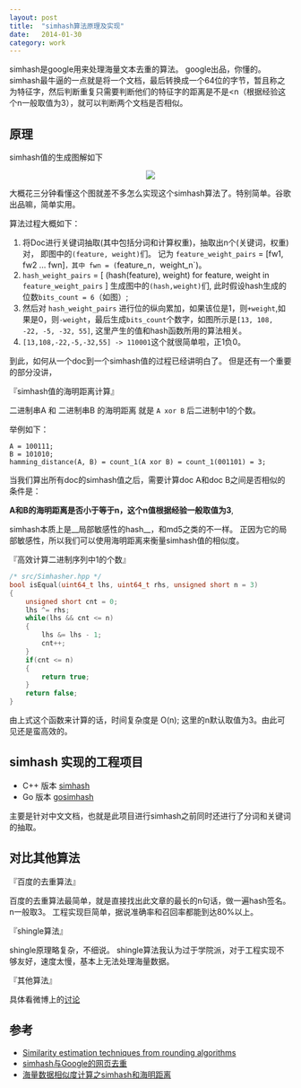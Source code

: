 ```yaml
---
layout: post
title:  "simhash算法原理及实现"
date:   2014-01-30
category: work
---
```


simhash是google用来处理海量文本去重的算法。
google出品，你懂的。
simhash最牛逼的一点就是将一个文档，最后转换成一个64位的字节，暂且称之为特征字，然后判断重复只需要判断他们的特征字的距离是不是<n（根据经验这个n一般取值为3），就可以判断两个文档是否相似。

## 原理

simhash值的生成图解如下

<center>
<img src="http://7viirv.com1.z0.glb.clouddn.com/simhash.jpg" class="photo"></img>
</center>

大概花三分钟看懂这个图就差不多怎么实现这个simhash算法了。特别简单。谷歌出品嘛，简单实用。

算法过程大概如下：

1.  将Doc进行关键词抽取(其中包括分词和计算权重)，抽取出n个(关键词，权重)对， 即图中的`(feature, weight)`们。 记为  `feature_weight_pairs` = [fw1, fw2 ... fwn]`，其中 fwn = (`feature_n`, `weight_n`)。
2. `hash_weight_pairs` = [ (hash(feature), weight) for feature, weight in `feature_weight_pairs` ] 生成图中的`(hash,weight)`们, 此时假设hash生成的位数`bits_count = 6`（如图）;
3. 然后对 `hash_weight_pairs` 进行位的纵向累加，如果该位是1，则`+weight`,如果是0，则`-weight`，最后生成`bits_count`个数字，如图所示是`[13, 108, -22, -5, -32, 55]`, 这里产生的值和hash函数所用的算法相关。
4. `[13,108,-22,-5,-32,55] -> 110001`这个就很简单啦，正1负0。

到此，如何从一个doc到一个simhash值的过程已经讲明白了。
但是还有一个重要的部分没讲，

『simhash值的海明距离计算』

二进制串A 和 二进制串B 的海明距离 就是 `A xor B` 后二进制中1的个数。

举例如下：

```
A = 100111;
B = 101010;
hamming_distance(A, B) = count_1(A xor B) = count_1(001101) = 3;
```

当我们算出所有doc的simhash值之后，需要计算doc A和doc B之间是否相似的条件是：

__A和B的海明距离是否小于等于n，这个n值根据经验一般取值为3__,

simhash本质上是__局部敏感性的hash__，和md5之类的不一样。
正因为它的局部敏感性，所以我们可以使用海明距离来衡量simhash值的相似度。

『高效计算二进制序列中1的个数』

```cpp
/* src/Simhasher.hpp */
bool isEqual(uint64_t lhs, uint64_t rhs, unsigned short n = 3)
{
    unsigned short cnt = 0;
    lhs ^= rhs;
    while(lhs && cnt <= n)
    {
        lhs &= lhs - 1;
        cnt++;
    }
    if(cnt <= n)
    {
        return true;
    }
    return false;
}
```

由上式这个函数来计算的话，时间复杂度是 O(n);
这里的n默认取值为3。由此可见还是蛮高效的。

## simhash 实现的工程项目

+ C++ 版本 [simhash](https://github.com/yanyiwu/simhash)
+ Go 版本 [gosimhash](https://github.com/yanyiwu/gosimhash)

主要是针对中文文档，也就是此项目进行simhash之前同时还进行了分词和关键词的抽取。


## 对比其他算法

『百度的去重算法』

百度的去重算法最简单，就是直接找出此文章的最长的n句话，做一遍hash签名。n一般取3。
工程实现巨简单，据说准确率和召回率都能到达80%以上。

『shingle算法』

shingle原理略复杂，不细说。
shingle算法我认为过于学院派，对于工程实现不够友好，速度太慢，基本上无法处理海量数据。

『其他算法』

具体看微博上的[讨论](http://weibo.com/1665335994/Alp0uAOL9?type=comment#_rnd1386513153615)

## 参考

* [Similarity estimation techniques from rounding algorithms](http://dl.acm.org/citation.cfm?id=509965)
* [simhash与Google的网页去重](http://leoncom.org/?p=650607)
* [海量数据相似度计算之simhash和海明距离](http://www.lanceyan.com/tech/arch/simhash_hamming_distance_similarity.html)
